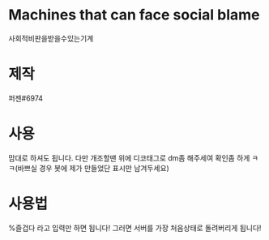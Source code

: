 # Machines that can face social blame
사회적비판을받을수있는기계
# 제작
퍼젠#6974
# 사용
맘대로 하셔도 됩니다. 다만 개조할땐 위에 디코태그로 dm좀 해주세여 확인좀 하게 ㅋㅋ(바쁘실 경우 봇에 제가 만들었단 표시만 남겨두세요)
# 사용법
%즐겁다 라고 입력만 하면 됩니다!
그러면 서버를 가장 처음상태로 돌려버리게 됩니다!

